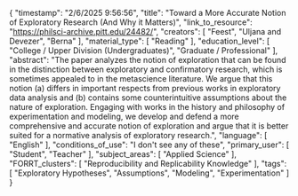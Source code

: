{
    "timestamp": "2/6/2025 9:56:56",
    "title": "Toward a More Accurate Notion of Exploratory Research (And Why it Matters)",
    "link_to_resource": "https://philsci-archive.pitt.edu/24482/",
    "creators": [
        "Feest",
        "Uljana and Devezer",
        "Berna"
    ],
    "material_type": [
        "Reading"
    ],
    "education_level": [
        "College / Upper Division (Undergraduates)",
        "Graduate / Professional"
    ],
    "abstract": "The paper analyzes the notion of exploration that can be found in the distinction between exploratory and confirmatory research, which is sometimes appealed to in the metascience literature. We argue that this notion (a) differs in important respects from previous works in exploratory data analysis and (b) contains some counterintuitive assumptions about the nature of exploration. Engaging with works in the history and philosophy of experimentation and modeling, we develop and defend a more comprehensive and accurate notion of exploration and argue that it is better suited for a normative analysis of exploratory research.",
    "language": [
        "English"
    ],
    "conditions_of_use": "I don't see any of these",
    "primary_user": [
        "Student",
        "Teacher"
    ],
    "subject_areas": [
        "Applied Science"
    ],
    "FORRT_clusters": [
        "Reproducibility and Replicability Knowledge"
    ],
    "tags": [
        "Exploratory Hypotheses",
        "Assumptions",
        "Modeling",
        "Experimentation"
    ]
}